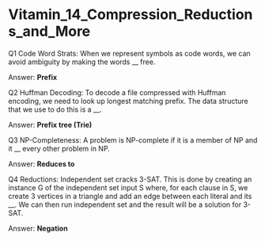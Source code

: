 # Vitamin_14_Compression_Reductions_and_More

Q1 Code Word Strats:
When we represent symbols as code words, we can avoid ambiguity by making the words __ free.

Answer: **Prefix**

Q2 Huffman Decoding:
To decode a file compressed with Huffman encoding, we need to look up longest matching prefix. The data structure that we use to do this is a __.

Answer: **Prefix tree (Trie)**

Q3 NP-Completeness:
A problem is NP-complete if it is a member of NP and it __ every other problem in NP.

Answer: **Reduces to**

Q4 Reductions:
Independent set cracks 3-SAT. This is done by creating an instance G of the independent set input S where, for each clause in S, we create 3 vertices in a triangle and add an edge between each literal and its __. We can then run independent set and the result will be a solution for 3-SAT.

Answer: **Negation**
